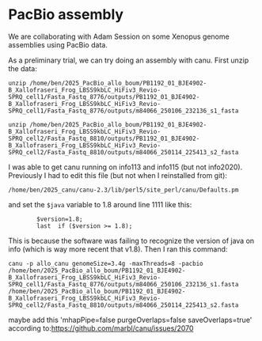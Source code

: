# PacBio assembly 

We are collaborating with Adam Session on some Xenopus genome assemblies using PacBio data.

As a preliminary trial, we can try doing an assembly with canu.
First unzip the data:
```
unzip /home/ben/2025_PacBio_allo_boum/PB1192_01_BJE4902-B_Xallofraseri_Frog_LBSS9kbLC_HiFiv3_Revio-SPRQ_cell1/Fasta_Fastq_8776/outputs/PB1192_01_BJE4902-B_Xallofraseri_Frog_LBSS9kbLC_HiFiv3_Revio-SPRQ_cell1/Fasta_Fastq_8776/outputs/m84066_250106_232136_s1_fasta
```
```
unzip /home/ben/2025_PacBio_allo_boum/PB1192_01_BJE4902-B_Xallofraseri_Frog_LBSS9kbLC_HiFiv3_Revio-SPRQ_cell2/Fasta_Fastq_8810/outputs/PB1192_01_BJE4902-B_Xallofraseri_Frog_LBSS9kbLC_HiFiv3_Revio-SPRQ_cell2/Fasta_Fastq_8810/outputs/m84066_250114_225413_s2_fasta
```

I was able to get canu running on info113 and info115 (but not info2020). Previously I had to edit this file (but not when I reinstalled from git):
```
/home/ben/2025_canu/canu-2.3/lib/perl5/site_perl/canu/Defaults.pm
```
and set the `$java` variable to 1.8 around line 1111 like this:
```
        $version=1.8;
        last  if ($version >= 1.8);
```
This is because the software was failing to recognize the version of java on info (which is way more recent that v1.8). Then I ran this command:
```
canu -p allo_canu genomeSize=3.4g -maxThreads=8 -pacbio /home/ben/2025_PacBio_allo_boum/PB1192_01_BJE4902-B_Xallofraseri_Frog_LBSS9kbLC_HiFiv3_Revio-SPRQ_cell1/Fasta_Fastq_8776/outputs/m84066_250106_232136_s1.fasta /home/ben/2025_PacBio_allo_boum/PB1192_01_BJE4902-B_Xallofraseri_Frog_LBSS9kbLC_HiFiv3_Revio-SPRQ_cell2/Fasta_Fastq_8810/outputs/m84066_250114_225413_s2.fasta
```
maybe add this 'mhapPipe=false purgeOverlaps=false saveOverlaps=true' according to:https://github.com/marbl/canu/issues/2070
